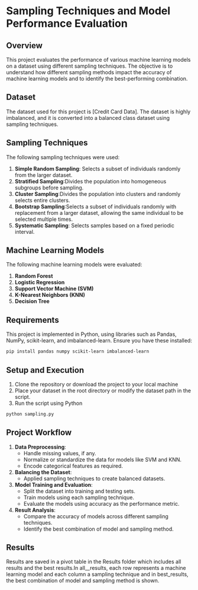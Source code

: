 # Sampling Techniques and Model Performance Evaluation

## Overview
This project evaluates the performance of various machine learning models on a dataset using different sampling techniques. The objective is to understand how different sampling methods impact the accuracy of machine learning models and to identify the best-performing combination.

## Dataset
The dataset used for this project is [Credit Card Data]. The dataset is highly imbalanced, and it is converted into a balanced class dataset using sampling techniques.

## Sampling Techniques
The following sampling techniques were used:
1. **Simple Random Sampling**: Selects a subset of individuals randomly from the larger dataset.
2. **Stratified Sampling**:Divides the population into homogeneous subgroups before sampling.
3. **Cluster Sampling**:Divides the population into clusters and randomly selects entire clusters.
4. **Bootstrap Sampling**:Selects a subset of individuals randomly with replacement from a larger dataset, allowing the same individual to be selected multiple times.
5. **Systematic Sampling**: Selects samples based on a fixed periodic interval.

## Machine Learning Models
The following machine learning models were evaluated:
1. **Random Forest**
2. **Logistic Regression**
3. **Support Vector Machine (SVM)**
4. **K-Nearest Neighbors (KNN)**
5. **Decision Tree**

## Requirements
This project is implemented in Python, using libraries such as Pandas, NumPy, scikit-learn, and imbalanced-learn. Ensure you have these installed:
```bash
pip install pandas numpy scikit-learn imbalanced-learn
```

 ## Setup and Execution
 1. Clone the repository or download the project to your local machine
 2. Place your dataset in the root directory or modify the dataset path in the script.
 3. Run the script using Python
``` bash
python sampling.py
```

## Project Workflow
1. **Data Preprocessing**:
   - Handle missing values, if any.
   - Normalize or standardize the data for models like SVM and KNN.
   - Encode categorical features as required.
2. **Balancing the Dataset**:
   - Applied sampling techniques to create balanced datasets.
3. **Model Training and Evaluation**:
   - Split the dataset into training and testing sets.
   - Train models using each sampling technique.
   - Evaluate the models using accuracy as the performance metric.
4. **Result Analysis**:
   - Compare the accuracy of models across different sampling techniques.
   - Identify the best combination of model and sampling method.

## Results
Results are saved in a pivot table in the Results folder which includes all results and the best results.In all__results, each row represents a machine learning model and each column a sampling technique and in best_results, the  best combination of model and sampling method is shown.



